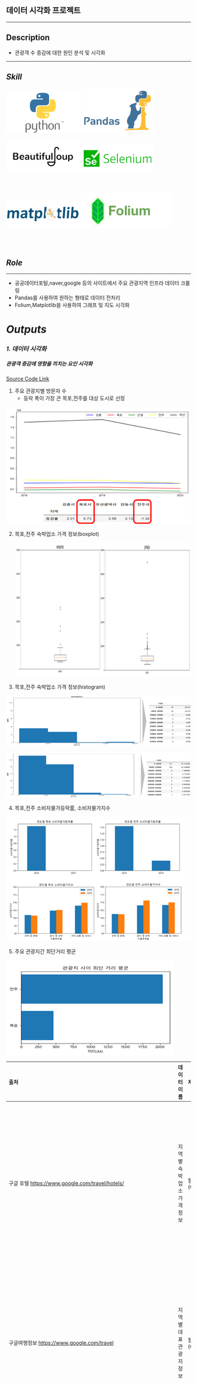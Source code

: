 ## 데이터 시각화 프로젝트
---
## Description



- 관광객 수 증감에 대한 원인 분석 및 시각화


***
## ***Skill***

<div>
<img src='README.assets/Python-Symbol.png' width=200px >
<img src='README.assets/pandas.jpeg' width=200px>
<br></br>
<img src='README.assets/bs.png' width=200px>
<img src='README.assets/selenium_logo.png' width=200px>
<br></br>
<br></br>
<img src='README.assets/matplotlib.png' width=200px>
<img src='README.assets/folium.png' width=250px>
<br></br>
<br></br>

</span>
</div>




## ***Role***
---

- 공공데이터포털,naver,google 등의 사이트에서 주요 관광지역 인프라 데이터 크롤링
- Pandas를 사용하여 원하는 형태로 데이터 전처리
- Folium,Matplotlib을 사용하여 그래프 및 지도 시각화




# ***Outputs***

### *1. 데이터 시각화*                   

##### 관광객 증감에 영향을 끼치는 요인 시각화

   
[Source Code Link](https://github.com/ankiyong/first_project/tree/master/1_Code)
    

1. 주요 관광지별 방문자 수
   - 등락 폭이 가장 큰 목포,전주를 대상 도시로 선정

![image-20211130234212225](README.assets/image-20211130234212225.png)

2. 목포,전주 숙박업소 가격 정보(boxplot)

   ![image-20211130224833240](README.assets/image-20211130224833240.png)

3. 목포,전주 숙박업소 가격 정보(histogram)

![image-20211130224855254](README.assets/image-20211130224855254.png)

![image-20211130224934868](README.assets/image-20211130224934868.png)

4. 목포,전주 소비자물가등락률, 소비자물가지수

![image-20211130224444474](README.assets/image-20211130224444474.png)

5. 주요 관광지간 최단거리 평균

![image-20211130224427994](README.assets/image-20211130224427994.png)


  
    






| **출처**                                                     | **데이터이름**                            | **제공형태**    | **요약**                                                     |
| :----------------------------------------------------------- | :---------------------------------------- | :-------------- | ------------------------------------------------------------ |
| 구글  호텔 https://www.google.com/travel/hotels/             | 지역별  숙박업소 가격 정보                | 웹  크롤링(CSV) | 지역별  숙박업소의 가격정보를 웹 크롤링을 통해 조사          |
| 구글여행정보     https://www.google.com/travel               | 지역별  대표 관광지 정보                  | 웹  크롤링(CSV) | 지역별  대표 관광지의 정보를 웹 크롤링을 통해 조사           |
| 네이버지도     https://www.map.naver.com                     | 지역별  대표 관광지 인근 버스 정류장 정보 | 웹  크롤링(CSV) | 지역별  대표 관광지 인근 버스 정류장 정보를 웹 크롤링을 통해 조사 |
| 한국관광  데이터랩     https://datalab.visitkorea.or.kr/datalab/portal/bda/getByRegnAna.do | 지역별  방문자수 비교                     | API(CSV)        | 지역별  연간방문자 수 통계                                   |
| 공공데이터포털     https://www.data.go.kr/data/15012896/standard.do | 거점도시공영주차장                        | API(CSV)        | 지역별  공영주차장 정보                                      |
| 구글여행정보     https://www.google.com/travel               | 관광지  위도 경도                         | 웹  크롤링(CSV) | 구글맵스를  이용해 관광지의 위도 경도를 추출                 |
| 구글여행정보     https://www.google.com/travel               | 관광지  사이 거리                         | 웹  크롤링(CSV) | 관광지  위도 경도를 계산해 관광지 사이 거리를 계산           |
| 트립어드바이저     https://www.tripadvisor.co.kr/Attractions-g1074117-Activities-Mokpo_Jeollanam_do.html | 목포  주요 관광지                         | 웹  크롤링(CSV) | 목포  주요 관광지에 대한 정보를 csv 파일로 제공받은 후 일부 추출 |
| 네이버지도     https://naver.com                             | 진도  주요 관광지                         | 웹  크롤링(CSV) | 진도  주요 관광지에 대한 정보를 웹 서치 후 일부 추출 csv 파일 변환 |
| 국가통계포털     https://kosis.kr/search/search.do           | 소비자물가지수                            | API(CSV)        | 소비자물가지수  정보를 csv  파일로  제공받은 후 시각화 작업  |
| 국가통계포털     https://kosis.kr/search/search.do           | 소비자물가등락률                          | API(CSV)        | 소비자물가등락률  정보를 csv  파일로  제공받은 후 시각화 작업 |
